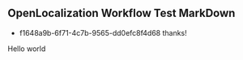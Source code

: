 ## OpenLocalization Workflow Test MarkDown
* f1648a9b-6f71-4c7b-9565-dd0efc8f4d68 
thanks!

Hello world
